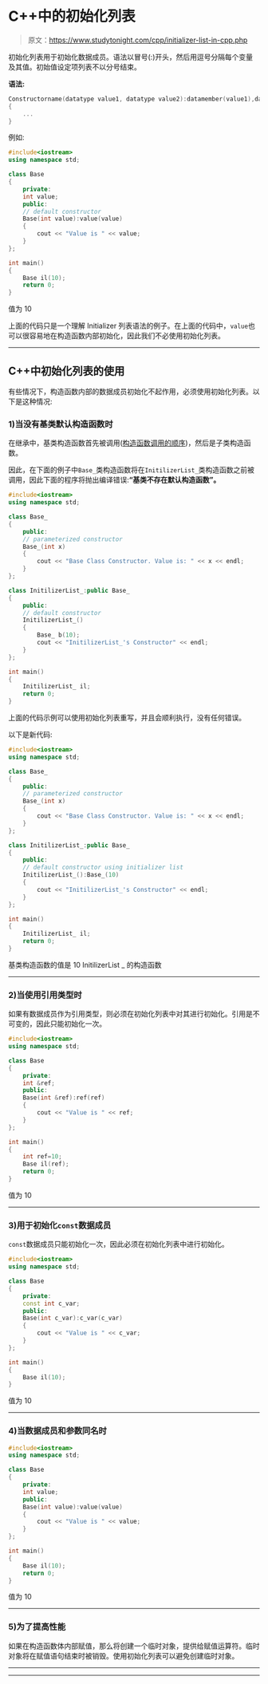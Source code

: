 # C++中的初始化列表

> 原文：<https://www.studytonight.com/cpp/initializer-list-in-cpp.php>

初始化列表用于初始化数据成员。语法以冒号(:)开头，然后用逗号分隔每个变量及其值。初始值设定项列表不以分号结束。

**语法:**

```cpp
Constructorname(datatype value1, datatype value2):datamember(value1),datamember(value2)
{
    ...
}
```

例如:

```cpp
#include<iostream>
using namespace std;

class Base
{
    private:
    int value;
    public:
    // default constructor
    Base(int value):value(value)
    {
        cout << "Value is " << value;
    }
};

int main()
{
    Base il(10);
    return 0;
}
```

值为 10

上面的代码只是一个理解 Initializer 列表语法的例子。在上面的代码中，`value`也可以很容易地在构造函数内部初始化，因此我们不必使用初始化列表。

* * *

## C++中初始化列表的使用

有些情况下，构造函数内部的数据成员初始化不起作用，必须使用初始化列表。以下是这种情况:

### 1)当没有基类默认构造函数时

在继承中，基类构造函数首先被调用([构造函数调用的顺序](/cpp/order-of-constructor-call.php))，然后是子类构造函数。

因此，在下面的例子中`Base_`类构造函数将在`InitilizerList_`类构造函数之前被调用，因此下面的程序将抛出编译错误:**“基类不存在默认构造函数”。**

```cpp
#include<iostream>
using namespace std;

class Base_
{
    public:
    // parameterized constructor
    Base_(int x)
    {
        cout << "Base Class Constructor. Value is: " << x << endl;
    }
};

class InitilizerList_:public Base_
{
    public:
    // default constructor
    InitilizerList_()
    {
        Base_ b(10);
        cout << "InitilizerList_'s Constructor" << endl;
    }
};

int main()
{
    InitilizerList_ il;
    return 0;
}
```

上面的代码示例可以使用初始化列表重写，并且会顺利执行，没有任何错误。

以下是新代码:

```cpp
#include<iostream>
using namespace std;

class Base_
{
    public:
    // parameterized constructor
    Base_(int x)
    {
        cout << "Base Class Constructor. Value is: " << x << endl;
    }
};

class InitilizerList_:public Base_
{
    public:
    // default constructor using initializer list
    InitilizerList_():Base_(10)
    {
        cout << "InitilizerList_'s Constructor" << endl;
    }
};

int main()
{
    InitilizerList_ il;
    return 0;
}
```

基类构造函数的值是 10 InitilizerList _ 的构造函数

* * *

### 2)当使用引用类型时

如果有数据成员作为引用类型，则必须在初始化列表中对其进行初始化。引用是不可变的，因此只能初始化一次。

```cpp
#include<iostream>
using namespace std;

class Base
{
    private:
    int &ref;
    public:
    Base(int &ref):ref(ref)
    {
        cout << "Value is " << ref;
    }
};

int main()
{
    int ref=10;
    Base il(ref);
    return 0;
}
```

值为 10

* * *

### 3)用于初始化`const`数据成员

`const`数据成员只能初始化一次，因此必须在初始化列表中进行初始化。

```cpp
#include<iostream>
using namespace std;

class Base
{
    private:
    const int c_var;
    public:
    Base(int c_var):c_var(c_var)
    {
        cout << "Value is " << c_var;
    }
};

int main()
{
    Base il(10);
}
```

值为 10

* * *

### 4)当数据成员和参数同名时

```cpp
#include<iostream>
using namespace std;

class Base
{
    private:
    int value;
    public:
    Base(int value):value(value)
    {
        cout << "Value is " << value;
    }
};

int main()
{
    Base il(10);
    return 0;
}
```

值为 10

* * *

### 5)为了提高性能

如果在构造函数体内部赋值，那么将创建一个临时对象，提供给赋值运算符。临时对象将在赋值语句结束时被销毁。使用初始化列表可以避免创建临时对象。

* * *

* * *